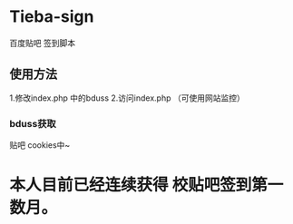 # Tieba-sign
百度贴吧 签到脚本
## 使用方法
1.修改index.php 中的bduss
2.访问index.php
（可使用网站监控）
### bduss获取
贴吧 cookies中~
# 本人目前已经连续获得 校贴吧签到第一 数月。
